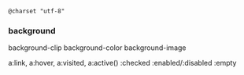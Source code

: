 ```
@charset "utf-8"

```

### background
background-clip
background-color
background-image


a:link, a:hover, a:visited, a:active()
:checked
:enabled/:disabled
:empty
